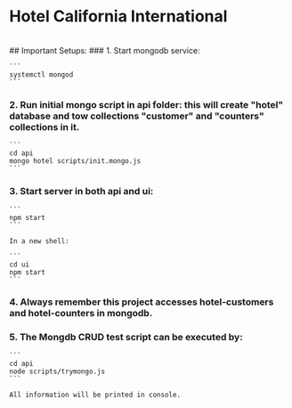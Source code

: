 # Hotel California International
<br>
##  Important Setups:
### 1. Start mongodb service: <br>

    ```
    systemctl mongod
    ```
    
### 2. Run initial mongo script in api folder: this will create "hotel" database and tow collections "customer" and "counters" collections in it. <br>

    ```
    cd api
    mongo hotel scripts/init.mongo.js
    ```
    
### 3. Start server in both api and ui: <br>

    ```
    npm start
    ```
    
    In a new shell:
    
    ```
    cd ui
    npm start
    ```
    
### 4. Always remember this project accesses hotel-customers and hotel-counters in mongodb. 
### 5. The Mongdb CRUD test script can be executed by: <br>

    ```
    cd api
    node scripts/trymongo.js 
    ```
    
    All information will be printed in console.
